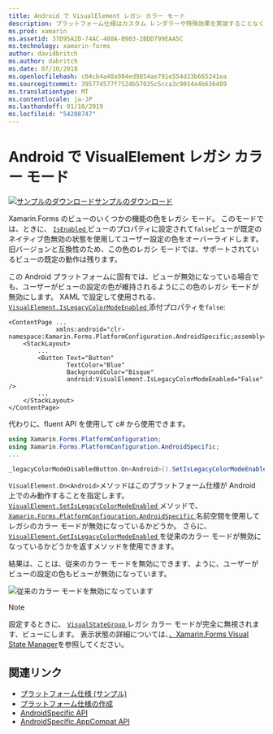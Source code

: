 ```yaml
---
title: Android で VisualElement レガシ カラー モード
description: プラットフォーム仕様はカスタム レンダラーや特殊効果を実装することなく、特定のプラットフォームでのみ利用できる機能の使用を可能にします。 この記事では、Android プラットフォーム固有 Xamarin.Forms の従来のカラー モードを無効にするを使用する方法について説明します。
ms.prod: xamarin
ms.assetid: 37D95A2D-74AC-488A-B903-2BDD799EAA5C
ms.technology: xamarin-forms
author: davidbritch
ms.author: dabritch
ms.date: 07/10/2018
ms.openlocfilehash: c04cb4a48a984ed9854ae791e554d33b665241ea
ms.sourcegitcommit: 395774577f7524b57035c5cca3c9034a4b636489
ms.translationtype: MT
ms.contentlocale: ja-JP
ms.lasthandoff: 01/10/2019
ms.locfileid: "54208747"
---
```

# <a name="visualelement-legacy-color-mode-on-android"></a>Android で VisualElement レガシ カラー モード

[![サンプルのダウンロード](~/media/shared/download.png)サンプルのダウンロード](https://developer.xamarin.com/samples/xamarin-forms/userinterface/platformspecifics/)

Xamarin.Forms のビューのいくつかの機能の色をレガシ モード。 このモードでは、ときに、 [ `IsEnabled` ](xref:Xamarin.Forms.VisualElement.IsEnabled)ビューのプロパティに設定されて`false`ビューが既定のネイティブ色無効の状態を使用してユーザー設定の色をオーバーライドします。 旧バージョンと互換性のため、この色のレガシ モードでは、サポートされているビューの既定の動作は残ります。

この Android プラットフォームに固有では、ビューが無効になっている場合でも、ユーザーがビューの設定の色が維持されるようにこの色のレガシ モードが無効にします。 XAML で設定して使用される、 [ `VisualElement.IsLegacyColorModeEnabled` ](xref:Xamarin.Forms.PlatformConfiguration.AndroidSpecific.VisualElement.IsLegacyColorModeEnabledProperty)添付プロパティを`false`:

```xaml
<ContentPage ...
             xmlns:android="clr-namespace:Xamarin.Forms.PlatformConfiguration.AndroidSpecific;assembly=Xamarin.Forms.Core">
    <StackLayout>
        ...
        <Button Text="Button"
                TextColor="Blue"
                BackgroundColor="Bisque"
                android:VisualElement.IsLegacyColorModeEnabled="False" />
        ...
    </StackLayout>
</ContentPage>
```

代わりに、fluent API を使用して c# から使用できます。

```csharp
using Xamarin.Forms.PlatformConfiguration;
using Xamarin.Forms.PlatformConfiguration.AndroidSpecific;
...

_legacyColorModeDisabledButton.On<Android>().SetIsLegacyColorModeEnabled(false);
```

`VisualElement.On<Android>`メソッドはこのプラットフォーム仕様が Android 上でのみ動作することを指定します。 [ `VisualElement.SetIsLegacyColorModeEnabled` ](xref:Xamarin.Forms.PlatformConfiguration.AndroidSpecific.VisualElement.SetIsLegacyColorModeEnabled(Xamarin.Forms.IPlatformElementConfiguration{Xamarin.Forms.PlatformConfiguration.Android,Xamarin.Forms.VisualElement},System.Boolean))メソッドで、 [ `Xamarin.Forms.PlatformConfiguration.AndroidSpecific` ](xref:Xamarin.Forms.PlatformConfiguration.AndroidSpecific)名前空間を使用してレガシのカラー モードが無効になっているかどうか。 さらに、 [ `VisualElement.GetIsLegacyColorModeEnabled` ](xref:Xamarin.Forms.PlatformConfiguration.AndroidSpecific.VisualElement.GetIsLegacyColorModeEnabled(Xamarin.Forms.IPlatformElementConfiguration{Xamarin.Forms.PlatformConfiguration.Android,Xamarin.Forms.VisualElement}))を従来のカラー モードが無効になっているかどうかを返すメソッドを使用できます。

結果は、ことは、従来のカラー モードを無効にできます、ように、ユーザーがビューの設定の色もビューが無効になっています。

![](legacy-color-mode-images/legacy-color-mode-disabled.png "従来のカラー モードを無効になっています")

> [!NOTE]
> 設定するときに、 [ `VisualStateGroup` ](xref:Xamarin.Forms.VisualStateGroup)レガシ カラー モードが完全に無視されます、ビューにします。 表示状態の詳細については、[、Xamarin.Forms Visual State Manager](~/xamarin-forms/user-interface/visual-state-manager.md)を参照してください。

## <a name="related-links"></a>関連リンク

- [プラットフォーム仕様 (サンプル)](https://developer.xamarin.com/samples/xamarin-forms/userinterface/platformspecifics/)
- [プラットフォーム仕様の作成](~/xamarin-forms/platform/platform-specifics/index.md#creating-platform-specifics)
- [AndroidSpecific API](xref:Xamarin.Forms.PlatformConfiguration.AndroidSpecific)
- [AndroidSpecific.AppCompat API](xref:Xamarin.Forms.PlatformConfiguration.AndroidSpecific.AppCompat)
